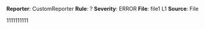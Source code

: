 **Reporter**: CustomReporter
**Rule**: ?
**Severity**: ERROR
**File**: file1 L1
**Source**: File

1111111111

*<this is a auto generated comment from violation-comments-lib F7F8ASD8123FSDF>* *<a1562463996>*